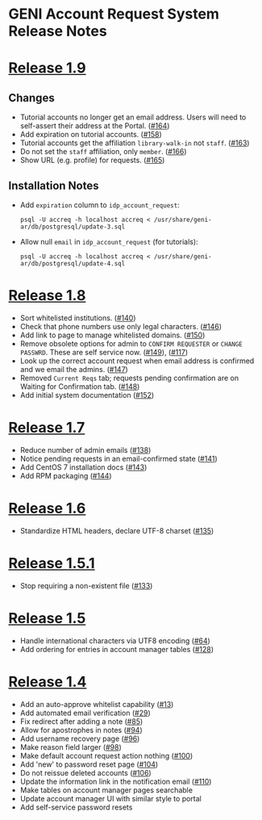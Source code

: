 # GENI Account Request System Release Notes

# [Release 1.9](https://github.com/GENI-NSF/geni-ar/milestones/1.9)

## Changes

* Tutorial accounts no longer get an email address. Users
  will need to self-assert their address at the Portal.
  ([#164](https://github.com/GENI-NSF/geni-ar/issues/164))
* Add expiration on tutorial accounts.
  ([#158](https://github.com/GENI-NSF/geni-ar/issues/158))
* Tutorial accounts get the affiliation `library-walk-in` not `staff`.
  ([#163](https://github.com/GENI-NSF/geni-ar/issues/163))
* Do not set the `staff` affiliation, only `member`.
  ([#166](https://github.com/GENI-NSF/geni-ar/issues/166))
* Show URL (e.g. profile) for requests.
  ([#165](https://github.com/GENI-NSF/geni-ar/issues/165))

## Installation Notes

* Add `expiration` column to `idp_account_request`:
   ```
   psql -U accreq -h localhost accreq < /usr/share/geni-ar/db/postgresql/update-3.sql
   ```
* Allow null `email` in `idp_account_request` (for tutorials):
   ```
   psql -U accreq -h localhost accreq < /usr/share/geni-ar/db/postgresql/update-4.sql
   ```

# [Release 1.8](https://github.com/GENI-NSF/geni-ar/milestones/1.8)

* Sort whitelisted institutions.
  ([#140](https://github.com/GENI-NSF/geni-ar/issues/140))
* Check that phone numbers use only legal characters.
  ([#146](https://github.com/GENI-NSF/geni-ar/issues/146))
* Add link to page to manage whitelisted domains.
  ([#150](https://github.com/GENI-NSF/geni-ar/issues/150))
* Remove obsolete options for admin to `CONFIRM REQUESTER`
  or `CHANGE PASSWRD`. These are self service now.
  ([#149](https://github.com/GENI-NSF/geni-ar/issues/149)),
  ([#117](https://github.com/GENI-NSF/geni-ar/issues/117))
* Look up the correct account request when email address is
  confirmed and we email the admins.
  ([#147](https://github.com/GENI-NSF/geni-ar/issues/147))
* Removed `Current Reqs` tab; requests pending confirmation
  are on Waiting for Confirmation tab.
  ([#148](https://github.com/GENI-NSF/geni-ar/issues/148))
* Add initial system documentation
  ([#152](https://github.com/GENI-NSF/geni-ar/issues/152))

# [Release 1.7](https://github.com/GENI-NSF/geni-ar/milestones/1.7)

* Reduce number of admin emails
  ([#138](https://github.com/GENI-NSF/geni-ar/issues/138))
* Notice pending requests in an email-confirmed state
  ([#141](https://github.com/GENI-NSF/geni-ar/issues/141))
* Add CentOS 7 installation docs
  ([#143](https://github.com/GENI-NSF/geni-ar/issues/143))
* Add RPM packaging
  ([#144](https://github.com/GENI-NSF/geni-ar/issues/144))

# [Release 1.6](https://github.com/GENI-NSF/geni-ar/milestones/1.6)

* Standardize HTML headers, declare UTF-8 charset
  ([#135](https://github.com/GENI-NSF/geni-ar/issues/135))

# [Release 1.5.1](https://github.com/GENI-NSF/geni-ar/milestones/1.5.1)

* Stop requiring a non-existent file
  ([#133](https://github.com/GENI-NSF/geni-ar/issues/133))

# [Release 1.5](https://github.com/GENI-NSF/geni-ar/milestones/1.5)

* Handle international characters via UTF8 encoding
  ([#64](https://github.com/GENI-NSF/geni-ar/issues/64))
* Add ordering for entries in account manager tables
  ([#128](https://github.com/GENI-NSF/geni-ar/issues/128))

# [Release 1.4](https://github.com/GENI-NSF/geni-ar/milestones/1.4)

* Add an auto-approve whitelist capability
  ([#13](https://github.com/GENI-NSF/geni-ar/issues/13))
* Add automated email verification
  ([#29](https://github.com/GENI-NSF/geni-ar/issues/29))
* Fix redirect after adding a note
  ([#85](https://github.com/GENI-NSF/geni-ar/issues/85))
* Allow for apostrophes in notes
  ([#94](https://github.com/GENI-NSF/geni-ar/issues/94))
* Add username recovery page
  ([#96](https://github.com/GENI-NSF/geni-ar/issues/96))
* Make reason field larger
  ([#98](https://github.com/GENI-NSF/geni-ar/issues/98))
* Make default account request action nothing
  ([#100](https://github.com/GENI-NSF/geni-ar/issues/100))
* Add 'new' to password reset page
  ([#104](https://github.com/GENI-NSF/geni-ar/issues/104))
* Do not reissue deleted accounts
  ([#106](https://github.com/GENI-NSF/geni-ar/issues/106))
* Update the information link in the notification email
  ([#110](https://github.com/GENI-NSF/geni-ar/issues/110))
* Make tables on account manager pages searchable
* Update account manager UI with similar style to portal
* Add self-service password resets
